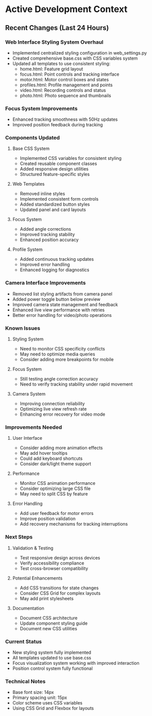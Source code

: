 # Active Development Context

## Recent Changes (Last 24 Hours)

### Web Interface Styling System Overhaul
- Implemented centralized styling configuration in web_settings.py
- Created comprehensive base.css with CSS variables system
- Updated all templates to use consistent styling:
  * home.html: Feature grid layout
  * focus.html: Point controls and tracking interface
  * motor.html: Motor control boxes and states
  * profiles.html: Profile management and points
  * video.html: Recording controls and status
  * photo.html: Photo sequence and thumbnails

### Focus System Improvements
- Enhanced tracking smoothness with 50Hz updates
- Improved position feedback during tracking

### Components Updated

1. Base CSS System
   - Implemented CSS variables for consistent styling
   - Created reusable component classes
   - Added responsive design utilities
   - Structured feature-specific styles

2. Web Templates
   - Removed inline styles
   - Implemented consistent form controls
   - Added standardized button styles
   - Updated panel and card layouts

3. Focus System
   - Added angle corrections
   - Improved tracking stability
   - Enhanced position accuracy

4. Profile System
   - Added continuous tracking updates
   - Improved error handling
   - Enhanced logging for diagnostics

### Camera Interface Improvements
- Removed list styling artifacts from camera panel
- Added power toggle button below preview
- Improved camera state management and feedback
- Enhanced live view performance with retries
- Better error handling for video/photo operations

### Known Issues
1. Styling System
   - Need to monitor CSS specificity conflicts
   - May need to optimize media queries
   - Consider adding more breakpoints for mobile

2. Focus System
   - Still testing angle correction accuracy
   - Need to verify tracking stability under rapid movement

3. Camera System
   - Improving connection reliability
   - Optimizing live view refresh rate
   - Enhancing error recovery for video mode

### Improvements Needed
1. User Interface
   - Consider adding more animation effects
   - May add hover tooltips
   - Could add keyboard shortcuts
   - Consider dark/light theme support

2. Performance
   - Monitor CSS animation performance
   - Consider optimizing large CSS file
   - May need to split CSS by feature

3. Error Handling
   - Add user feedback for motor errors
   - Improve position validation
   - Add recovery mechanisms for tracking interruptions

### Next Steps
1. Validation & Testing
   - Test responsive design across devices
   - Verify accessibility compliance
   - Test cross-browser compatibility

2. Potential Enhancements
   - Add CSS transitions for state changes
   - Consider CSS Grid for complex layouts
   - May add print stylesheets

3. Documentation
   - Document CSS architecture
   - Update component styling guide
   - Document new CSS utilities

### Current Status
- New styling system fully implemented
- All templates updated to use base.css
- Focus visualization system working with improved interaction
- Position control system fully functional

### Technical Notes
- Base font size: 14px
- Primary spacing unit: 15px
- Color scheme uses CSS variables
- Using CSS Grid and Flexbox for layouts
